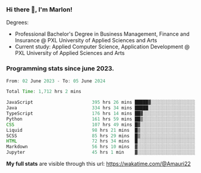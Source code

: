 
### Hi there 👋, I'm Marlon!

Degrees: 
- Professional Bachelor's Degree in Business Management, Finance and Insurance @ PXL University of Applied Sciences and Arts
- Current study: Applied Computer Science, Application Development @ PXL University of Applied Sciences and Arts

### Programming stats since june 2023.
<!--START_SECTION:waka-->

```java
From: 02 June 2023 - To: 05 June 2024

Total Time: 1,712 hrs 2 mins

JavaScript                      395 hrs 26 mins █████▓░░░░░░░░░░░░░░░░░░░   22.97 %
Java                            334 hrs 34 mins █████░░░░░░░░░░░░░░░░░░░░   19.43 %
TypeScript                      176 hrs 14 mins ██▓░░░░░░░░░░░░░░░░░░░░░░   10.24 %
Python                          161 hrs 59 mins ██▒░░░░░░░░░░░░░░░░░░░░░░   09.41 %
CSS                             107 hrs 49 mins █▓░░░░░░░░░░░░░░░░░░░░░░░   06.26 %
Liquid                          98 hrs 21 mins  █▒░░░░░░░░░░░░░░░░░░░░░░░   05.71 %
SCSS                            85 hrs 29 mins  █▒░░░░░░░░░░░░░░░░░░░░░░░   04.96 %
HTML                            72 hrs 34 mins  █░░░░░░░░░░░░░░░░░░░░░░░░   04.22 %
Markdown                        56 hrs 10 mins  ▓░░░░░░░░░░░░░░░░░░░░░░░░   03.26 %
Jupyter                         45 hrs 1 min    ▓░░░░░░░░░░░░░░░░░░░░░░░░   02.61 %
```

<!--END_SECTION:waka-->
**My full stats** are visible through this url: https://wakatime.com/@Amauri22
